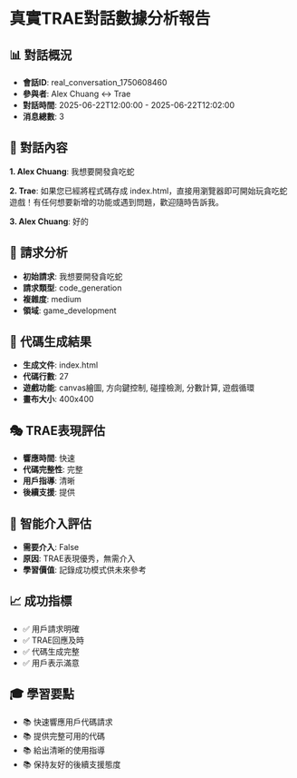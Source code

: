 
# 真實TRAE對話數據分析報告

## 📊 對話概況
- **會話ID**: real_conversation_1750608460
- **參與者**: Alex Chuang ↔ Trae
- **對話時間**: 2025-06-22T12:00:00 - 2025-06-22T12:02:00
- **消息總數**: 3

## 💬 對話內容

**1. Alex Chuang**: 我想要開發貪吃蛇

**2. Trae**: 如果您已經將程式碼存成 index.html，直接用瀏覽器即可開始玩貪吃蛇遊戲！有任何想要新增的功能或遇到問題，歡迎隨時告訴我。

**3. Alex Chuang**: 好的

## 🎯 請求分析
- **初始請求**: 我想要開發貪吃蛇
- **請求類型**: code_generation
- **複雜度**: medium
- **領域**: game_development

## 📝 代碼生成結果
- **生成文件**: index.html
- **代碼行數**: 27
- **遊戲功能**: canvas繪圖, 方向鍵控制, 碰撞檢測, 分數計算, 遊戲循環
- **畫布大小**: 400x400

## 🎭 TRAE表現評估
- **響應時間**: 快速
- **代碼完整性**: 完整
- **用戶指導**: 清晰
- **後續支援**: 提供

## 🤖 智能介入評估
- **需要介入**: False
- **原因**: TRAE表現優秀，無需介入
- **學習價值**: 記錄成功模式供未來參考

## 📈 成功指標
- ✅ 用戶請求明確
- ✅ TRAE回應及時
- ✅ 代碼生成完整
- ✅ 用戶表示滿意

## 🎓 學習要點
- 📚 快速響應用戶代碼請求
- 📚 提供完整可用的代碼
- 📚 給出清晰的使用指導
- 📚 保持友好的後續支援態度
